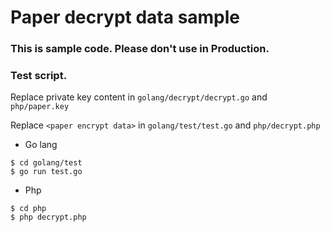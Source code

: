 # Paper decrypt data sample

### This is sample code. Please don't use in Production.

### Test script.

Replace private key content in `golang/decrypt/decrypt.go` and `php/paper.key`

Replace `<paper encrypt data>` in `golang/test/test.go` and `php/decrypt.php`

- Go lang
```
$ cd golang/test
$ go run test.go
```

- Php
```
$ cd php
$ php decrypt.php
```

